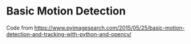 # Basic Motion Detection 

Code from https://www.pyimagesearch.com/2015/05/25/basic-motion-detection-and-tracking-with-python-and-opencv/

